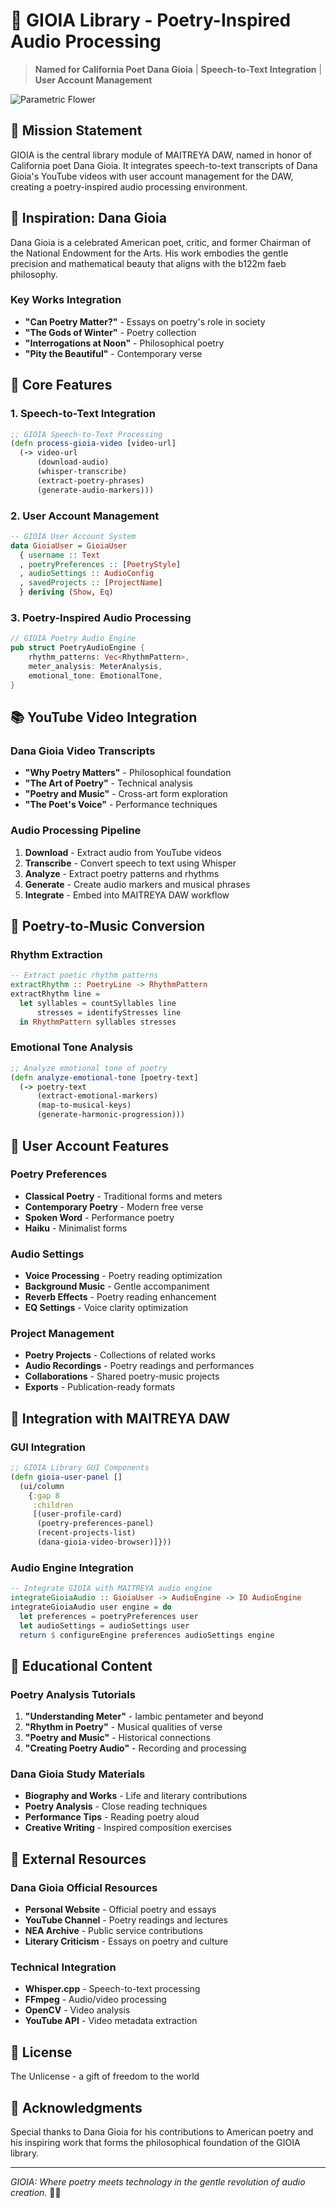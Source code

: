 # 🌸 GIOIA Library - Poetry-Inspired Audio Processing

> **Named for California Poet Dana Gioia** | **Speech-to-Text Integration** | **User Account Management**

![Parametric Flower](parametric-flower-compressed.png)

## 🌟 Mission Statement

GIOIA is the central library module of MAITREYA DAW, named in honor of California poet Dana Gioia. It integrates speech-to-text transcripts of Dana Gioia's YouTube videos with user account management for the DAW, creating a poetry-inspired audio processing environment.

## 🎨 Inspiration: Dana Gioia

Dana Gioia is a celebrated American poet, critic, and former Chairman of the National Endowment for the Arts. His work embodies the gentle precision and mathematical beauty that aligns with the b122m faeb philosophy.

### Key Works Integration
- **"Can Poetry Matter?"** - Essays on poetry's role in society
- **"The Gods of Winter"** - Poetry collection
- **"Interrogations at Noon"** - Philosophical poetry
- **"Pity the Beautiful"** - Contemporary verse

## 🔧 Core Features

### 1. **Speech-to-Text Integration**
```clojure
;; GIOIA Speech-to-Text Processing
(defn process-gioia-video [video-url]
  (-> video-url
      (download-audio)
      (whisper-transcribe)
      (extract-poetry-phrases)
      (generate-audio-markers)))
```

### 2. **User Account Management**
```haskell
-- GIOIA User Account System
data GioiaUser = GioiaUser
  { username :: Text
  , poetryPreferences :: [PoetryStyle]
  , audioSettings :: AudioConfig
  , savedProjects :: [ProjectName]
  } deriving (Show, Eq)
```

### 3. **Poetry-Inspired Audio Processing**
```rust
// GIOIA Poetry Audio Engine
pub struct PoetryAudioEngine {
    rhythm_patterns: Vec<RhythmPattern>,
    meter_analysis: MeterAnalysis,
    emotional_tone: EmotionalTone,
}
```

## 📚 YouTube Video Integration

### Dana Gioia Video Transcripts
- **"Why Poetry Matters"** - Philosophical foundation
- **"The Art of Poetry"** - Technical analysis
- **"Poetry and Music"** - Cross-art form exploration
- **"The Poet's Voice"** - Performance techniques

### Audio Processing Pipeline
1. **Download** - Extract audio from YouTube videos
2. **Transcribe** - Convert speech to text using Whisper
3. **Analyze** - Extract poetry patterns and rhythms
4. **Generate** - Create audio markers and musical phrases
5. **Integrate** - Embed into MAITREYA DAW workflow

## 🎵 Poetry-to-Music Conversion

### Rhythm Extraction
```haskell
-- Extract poetic rhythm patterns
extractRhythm :: PoetryLine -> RhythmPattern
extractRhythm line = 
  let syllables = countSyllables line
      stresses = identifyStresses line
  in RhythmPattern syllables stresses
```

### Emotional Tone Analysis
```clojure
;; Analyze emotional tone of poetry
(defn analyze-emotional-tone [poetry-text]
  (-> poetry-text
      (extract-emotional-markers)
      (map-to-musical-keys)
      (generate-harmonic-progression)))
```

## 👤 User Account Features

### Poetry Preferences
- **Classical Poetry** - Traditional forms and meters
- **Contemporary Poetry** - Modern free verse
- **Spoken Word** - Performance poetry
- **Haiku** - Minimalist forms

### Audio Settings
- **Voice Processing** - Poetry reading optimization
- **Background Music** - Gentle accompaniment
- **Reverb Effects** - Poetry reading enhancement
- **EQ Settings** - Voice clarity optimization

### Project Management
- **Poetry Projects** - Collections of related works
- **Audio Recordings** - Poetry readings and performances
- **Collaborations** - Shared poetry-music projects
- **Exports** - Publication-ready formats

## 🌸 Integration with MAITREYA DAW

### GUI Integration
```clojure
;; GIOIA Library GUI Components
(defn gioia-user-panel []
  (ui/column
    {:gap 8
     :children
     [(user-profile-card)
      (poetry-preferences-panel)
      (recent-projects-list)
      (dana-gioia-video-browser)]}))
```

### Audio Engine Integration
```haskell
-- Integrate GIOIA with MAITREYA audio engine
integrateGioiaAudio :: GioiaUser -> AudioEngine -> IO AudioEngine
integrateGioiaAudio user engine = do
  let preferences = poetryPreferences user
  let audioSettings = audioSettings user
  return $ configureEngine preferences audioSettings engine
```

## 📖 Educational Content

### Poetry Analysis Tutorials
1. **"Understanding Meter"** - Iambic pentameter and beyond
2. **"Rhythm in Poetry"** - Musical qualities of verse
3. **"Poetry and Music"** - Historical connections
4. **"Creating Poetry Audio"** - Recording and processing

### Dana Gioia Study Materials
- **Biography and Works** - Life and literary contributions
- **Poetry Analysis** - Close reading techniques
- **Performance Tips** - Reading poetry aloud
- **Creative Writing** - Inspired composition exercises

## 🔗 External Resources

### Dana Gioia Official Resources
- **Personal Website** - Official poetry and essays
- **YouTube Channel** - Poetry readings and lectures
- **NEA Archive** - Public service contributions
- **Literary Criticism** - Essays on poetry and culture

### Technical Integration
- **Whisper.cpp** - Speech-to-text processing
- **FFmpeg** - Audio/video processing
- **OpenCV** - Video analysis
- **YouTube API** - Video metadata extraction

## 📄 License

The Unlicense - a gift of freedom to the world

## 🙏 Acknowledgments

Special thanks to Dana Gioia for his contributions to American poetry and his inspiring work that forms the philosophical foundation of the GIOIA library.

---

*GIOIA: Where poetry meets technology in the gentle revolution of audio creation.* 🌸💙
